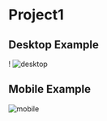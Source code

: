 # Project1

## Desktop Example
!
![desktop]("desktop.png")

## Mobile Example
![mobile]("mobile.png")
